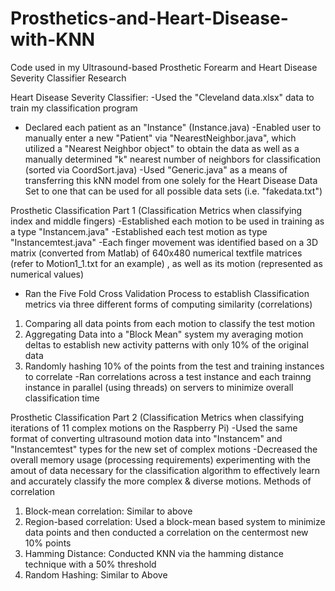 # Prosthetics-and-Heart-Disease-with-KNN
Code used in my Ultrasound-based Prosthetic Forearm and Heart Disease Severity Classifier Research

Heart Disease Severity Classifier:
-Used the "Cleveland data.xlsx" data to train my classification program
- Declared each patient as an "Instance" (Instance.java)
-Enabled user to manually enter a new "Patient" via "NearestNeighbor.java", which utilized a "Nearest Neighbor object" to obtain the data as well as a manually determined "k" nearest number of neighbors for classification (sorted via CoordSort.java)
-Used "Generic.java" as a means of transferring this kNN model from one solely for the Heart Disease Data Set to one that can be used for all possible data sets (i.e. "fakedata.txt")

Prosthetic Classification Part 1 (Classification Metrics when classifying index and middle fingers)
-Established each motion to be used in training as a type "Instancem.java"
-Established each test motion as type "Instancemtest.java"
-Each finger movement was identified based on a 3D matrix (converted from Matlab) of 640x480 numerical textfile matrices (refer to Motion1_1.txt for an example) , as well as its motion (represented as numerical values)
- Ran the Five Fold Cross Validation Process to establish Classification metrics via three different forms of computing similarity (correlations)
 1) Comparing all data points from each motion to classify the test motion
 2) Aggregating Data into a "Block Mean" system my averaging motion deltas to establish new activity patterns with only 10% of the original data
 3) Randomly hashing 10% of the points from the test and training instances to correlate
-Ran correlations across a test instance and each trainng instance in parallel (using threads) on servers to minimize overall classification time

Prosthetic Classification Part 2 (Classification Metrics when classifying iterations of 11 complex motions on the Raspberry Pi)
-Used the same format of converting ultrasound motion data into "Instancem" and "Instancemtest" types for the new set of complex motions
-Decreased the overall memory usage (processing requirements) experimenting with the amout of data necessary for the classification algorithm to effectively learn and accurately classify the more complex & diverse motions.
Methods of correlation
1) Block-mean correlation: Similar to above
2) Region-based correlation: Used a block-mean based system to minimize data points and then conducted a correlation on the centermost new 10% points
3) Hamming Distance: Conducted KNN via the hamming distance technique with a 50% threshold
4) Random Hashing: Similar to Above
